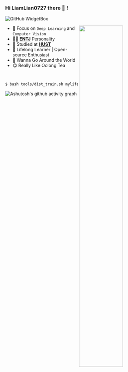 ### Hi LiamLian0727 there 👋 !

![GitHub WidgetBox](https://github-widgetbox.vercel.app/api/profile?username=LiamLian0727&data=followers,repositories,stars,commits)

<img align="right" width="53%" src="https://github-readme-stats.vercel.app/api?username=LiamLian0727&show_icons=true&icon_color=CE1D2D&text_color=718096&bg_color=ffffff&hide_title=true" />

<be>
  
- 🌱 Focus on `Deep Learning` and `Computer Vision`
- 👨‍🔬 [**ENTJ**](https://www.16personalities.com/entj-personality) Personality
- 🏫 Studied at [**HUST**](https://english.hust.edu.cn/)
- 🔭 Lifelong Learner | Open-source Enthusiast
- 💭 Wanna Go Around the World
- 😋 Really Like Oolong Tea

  
<br>
<be>

```sh
$ bash tools/dist_train.sh mylife.py 1 &> blog.life
```

![Ashutosh's github activity graph](https://github-readme-activity-graph.vercel.app/graph?username=LiamLian0727&theme=github-light&bg_color=white&title_color=black&area_color=black&)


